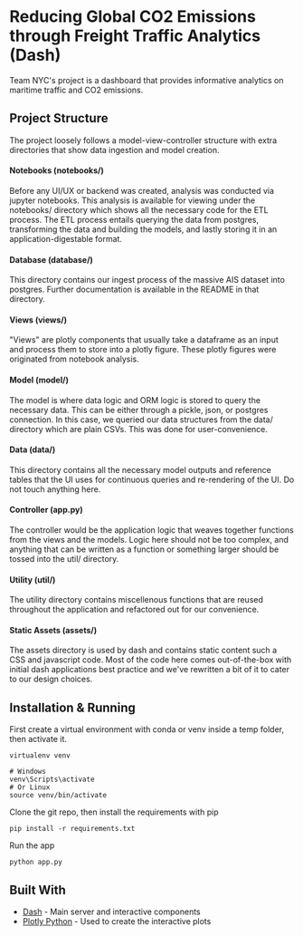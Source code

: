 # Reducing Global CO2 Emissions through Freight Traffic Analytics (Dash)

Team NYC's project is a dashboard that provides informative analytics on maritime traffic and CO2 emissions.

## Project Structure
The project loosely follows a model-view-controller structure with extra directories that show data ingestion and model creation. 

#### Notebooks (notebooks/)
Before any UI/UX or backend was created, analysis was conducted via jupyter notebooks. This analysis is available for viewing under the notebooks/ directory which shows all the necessary code for the ETL process. The ETL process entails querying the data from postgres, transforming the data and building the models, and lastly storing it in an application-digestable format.

#### Database (database/)
This directory contains our ingest process of the massive AIS dataset into postgres. Further documentation is available in the README in that directory.

#### Views (views/)
"Views" are plotly components that usually take a dataframe as an input and process them to store into a plotly figure. These plotly figures were originated from notebook analysis.

#### Model (model/)
The model is where data logic and ORM logic is stored to query the necessary data. This can be either through a pickle, json, or postgres connection. In this case, we queried our data structures from the data/ directory which are plain CSVs. This was done for user-convenience.

#### Data (data/)
This directory contains all the necessary model outputs and reference tables that the UI uses for continuous queries and re-rendering of the UI. Do not touch anything here.

#### Controller (app.py)
The controller would be the application logic that weaves together functions from the views and the models. Logic here should not be too complex, and anything that can be written as a function or something larger should be tossed into the util/ directory.

#### Utility (util/)
The utility directory contains miscellenous functions that are reused throughout the application and refactored out for our convenience.

#### Static Assets (assets/)
The assets directory is used by dash and contains static content such a CSS and javascript code. Most of the code here comes out-of-the-box with initial dash applications best practice and we've rewritten a bit of it to cater to our design choices.

## Installation & Running

First create a virtual environment with conda or venv inside a temp folder, then activate it.

```
virtualenv venv

# Windows
venv\Scripts\activate
# Or Linux
source venv/bin/activate
```

Clone the git repo, then install the requirements with pip
```
pip install -r requirements.txt
```

Run the app
```
python app.py
```

## Built With

- [Dash](https://dash.plot.ly/) - Main server and interactive components
- [Plotly Python](https://plot.ly/python/) - Used to create the interactive plots
